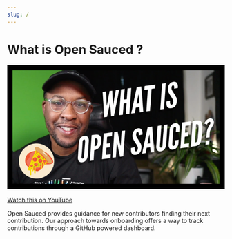 ```yaml
---
slug: /
---
```


# What is Open Sauced ?

![Example banner](../static/img/what-is-opensauced.png)

[Watch this on YouTube](https://www.youtube.com/watch?v=CKbTdYZAvSM&list=PLHyZ0Wz_A44XSYlBAfO2nBqoYaJJ5fdu5)

Open Sauced provides guidance for new contributors finding their next contribution. Our approach towards onboarding offers a way to track contributions through a GitHub powered dashboard.
